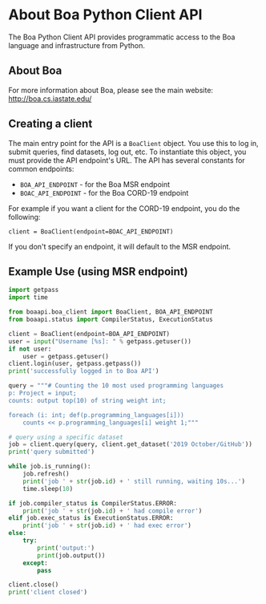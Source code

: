 # About Boa Python Client API

The Boa Python Client API provides programmatic access to the Boa language and infrastructure from Python.

## About Boa

For more information about Boa, please see the main website: http://boa.cs.iastate.edu/

## Creating a client

The main entry point for the API is a `BoaClient` object.  You use this to log in, submit queries, find datasets, log out, etc.  To instantiate this object, you must provide the API endpoint's URL.  The API has several constants for common endpoints:

- `BOA_API_ENDPOINT` - for the Boa MSR endpoint
- `BOAC_API_ENDPOINT` - for the Boa CORD-19 endpoint

For example if you want a client for the CORD-19 endpoint, you do the following:

`client = BoaClient(endpoint=BOAC_API_ENDPOINT)`

If you don't specify an endpoint, it will default to the MSR endpoint.

## Example Use (using MSR endpoint)

````python
import getpass
import time

from boaapi.boa_client import BoaClient, BOA_API_ENDPOINT
from boaapi.status import CompilerStatus, ExecutionStatus

client = BoaClient(endpoint=BOA_API_ENDPOINT)
user = input("Username [%s]: " % getpass.getuser())
if not user:
    user = getpass.getuser()
client.login(user, getpass.getpass())
print('successfully logged in to Boa API')

query = """# Counting the 10 most used programming languages
p: Project = input;
counts: output top(10) of string weight int;

foreach (i: int; def(p.programming_languages[i]))
    counts << p.programming_languages[i] weight 1;"""

# query using a specific dataset
job = client.query(query, client.get_dataset('2019 October/GitHub'))
print('query submitted')

while job.is_running():
    job.refresh()
    print('job ' + str(job.id) + ' still running, waiting 10s...')
    time.sleep(10)

if job.compiler_status is CompilerStatus.ERROR:
    print('job ' + str(job.id) + ' had compile error')
elif job.exec_status is ExecutionStatus.ERROR:
    print('job ' + str(job.id) + ' had exec error')
else:
    try:
        print('output:')
        print(job.output())
    except:
        pass

client.close()
print('client closed')
````
